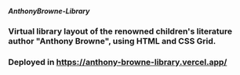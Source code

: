 ##### AnthonyBrowne-Library
### Virtual library layout of the renowned children's literature author "Anthony Browne", using HTML and CSS Grid.
### Deployed in https://anthony-browne-library.vercel.app/
